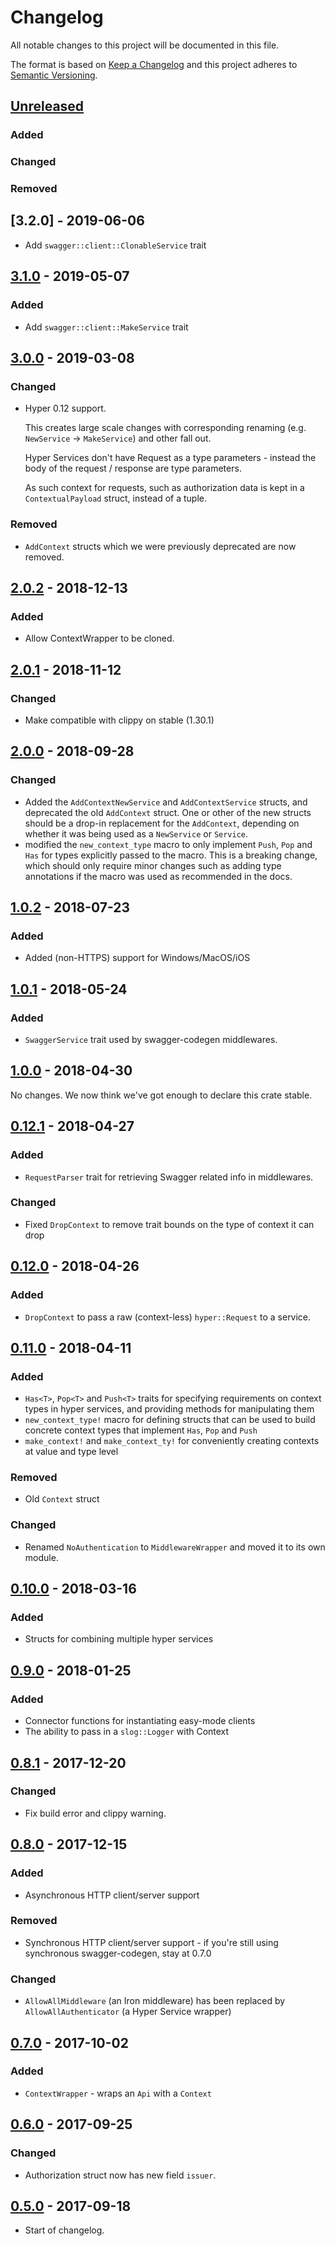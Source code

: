 # Changelog
All notable changes to this project will be documented in this file.

The format is based on [Keep a Changelog](http://keepachangelog.com/en/1.0.0/)
and this project adheres to [Semantic Versioning](http://semver.org/spec/v2.0.0.html).

## [Unreleased]
### Added

### Changed

### Removed

## [3.2.0] - 2019-06-06
- Add `swagger::client::ClonableService` trait

## [3.1.0] - 2019-05-07
### Added
- Add `swagger::client::MakeService` trait

## [3.0.0] - 2019-03-08
### Changed
- Hyper 0.12 support.

  This creates large scale changes with corresponding renaming (e.g. `NewService` -> `MakeService`) and other fall out.

  Hyper Services don't have Request as a type parameters -  instead the body of the request / response are type parameters.

  As such context for requests, such as authorization data is kept in a `ContextualPayload` struct, instead of a tuple.

### Removed
- `AddContext` structs which we were previously deprecated are now removed.

## [2.0.2] - 2018-12-13
### Added
- Allow ContextWrapper to be cloned.

## [2.0.1] - 2018-11-12
### Changed
* Make compatible with clippy on stable (1.30.1)

## [2.0.0] - 2018-09-28

### Changed
- Added the `AddContextNewService` and `AddContextService` structs, and deprecated the old `AddContext` struct. One or other of the new structs should be a drop-in replacement for the `AddContext`, depending on whether it was being used as a `NewService` or `Service`.
- modified the `new_context_type` macro to only implement `Push`, `Pop` and `Has` for types explicitly passed to the macro. This is a breaking change, which should only require minor changes such as adding type annotations if the macro was used as recommended in the docs.

## [1.0.2] - 2018-07-23
### Added
- Added (non-HTTPS) support for Windows/MacOS/iOS

## [1.0.1] - 2018-05-24
### Added
- `SwaggerService` trait used by swagger-codegen middlewares.

## [1.0.0] - 2018-04-30
No changes. We now think we've got enough to declare this crate stable.

## [0.12.1] - 2018-04-27
### Added
- `RequestParser` trait for retrieving Swagger related info in middlewares.

### Changed
- Fixed `DropContext` to remove trait bounds on the type of context it can drop

## [0.12.0] - 2018-04-26
### Added
- `DropContext` to pass a raw (context-less) `hyper::Request` to a service.

## [0.11.0] - 2018-04-11
### Added
- `Has<T>`, `Pop<T>` and `Push<T>` traits for specifying requirements on context types in hyper services, and providing methods for manipulating them
- `new_context_type!` macro for defining structs that can be used to build concrete context types that implement `Has`, `Pop` and `Push`
- `make_context!` and `make_context_ty!` for conveniently creating contexts at value and type level

### Removed
- Old `Context` struct

### Changed
- Renamed `NoAuthentication` to `MiddlewareWrapper` and moved it to its own module.

## [0.10.0] - 2018-03-16
### Added
- Structs for combining multiple hyper services

## [0.9.0] - 2018-01-25
### Added
- Connector functions for instantiating easy-mode clients
- The ability to pass in a `slog::Logger` with Context

## [0.8.1] - 2017-12-20
### Changed
- Fix build error and clippy warning.

## [0.8.0] - 2017-12-15
### Added
- Asynchronous HTTP client/server support

### Removed
- Synchronous HTTP client/server support - if you're still using synchronous swagger-codegen, stay at 0.7.0

### Changed
- `AllowAllMiddleware` (an Iron middleware) has been replaced by `AllowAllAuthenticator` (a Hyper Service wrapper)

## [0.7.0] - 2017-10-02
### Added
- `ContextWrapper` - wraps an `Api` with a `Context`

## [0.6.0] - 2017-09-25
### Changed
- Authorization struct now has new field `issuer`.

## [0.5.0] - 2017-09-18
- Start of changelog.

[Unreleased]: https://github.com/Metaswitch/swagger-rs/compare/3.1.0...HEAD
[3.1.0]: https://github.com/Metaswitch/swagger-rs/compare/3.0.0...3.1.0
[3.0.0]: https://github.com/Metaswitch/swagger-rs/compare/2.0.2...3.0.0
[2.0.2]: https://github.com/Metaswitch/swagger-rs/compare/2.0.1...2.0.2
[2.0.1]: https://github.com/Metaswitch/swagger-rs/compare/2.0.0...2.0.1
[2.0.0]: https://github.com/Metaswitch/swagger-rs/compare/1.0.2...2.0.0
[1.0.2]: https://github.com/Metaswitch/swagger-rs/compare/1.0.1...1.0.2
[1.0.1]: https://github.com/Metaswitch/swagger-rs/compare/1.0.0...1.0.1
[1.0.0]: https://github.com/Metaswitch/swagger-rs/compare/0.12.1...1.0.0
[0.12.1]: https://github.com/Metaswitch/swagger-rs/compare/0.12.0...0.12.1
[0.12.0]: https://github.com/Metaswitch/swagger-rs/compare/0.11.0...0.12.0
[0.11.0]: https://github.com/Metaswitch/swagger-rs/compare/0.10.0...0.11.0
[0.10.0]: https://github.com/Metaswitch/swagger-rs/compare/0.9.0...0.10.0
[0.9.0]: https://github.com/Metaswitch/swagger-rs/compare/0.8.1...0.9.0
[0.8.1]: https://github.com/Metaswitch/swagger-rs/compare/0.8.0...0.8.1
[0.8.0]: https://github.com/Metaswitch/swagger-rs/compare/0.7.0...0.8.0
[0.7.0]: https://github.com/Metaswitch/swagger-rs/compare/0.6.0...0.7.0
[0.6.0]: https://github.com/Metaswitch/swagger-rs/compare/0.5.0...0.6.0
[0.5.0]: https://github.com/Metaswitch/swagger-rs/compare/0.4.0...0.5.0
